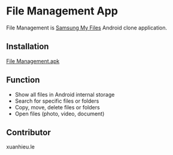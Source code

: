 # File Management App

File Management is [Samsung My Files](https://play.google.com/store/apps/details?id=com.sec.android.app.myfiles&hl=vi&gl=US) Android clone application.

## Installation
[File Management.apk](https://github.com/lehieu252/File-Management/blob/main/file_manager.apk)

## Function

- Show all files in Android internal storage
- Search for specific files or folders
- Copy, move, delete files or folders
- Open files (photo, video, document)


## Contributor

xuanhieu.le
